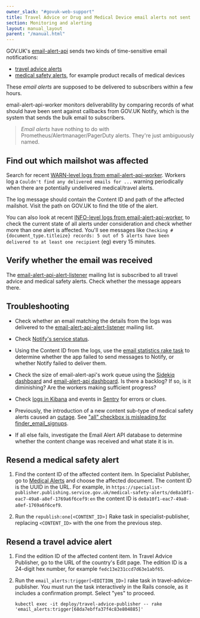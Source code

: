 ```yaml
---
owner_slack: "#govuk-web-support"
title: Travel Advice or Drug and Medical Device email alerts not sent
section: Monitoring and alerting
layout: manual_layout
parent: "/manual.html"
---
```


GOV.UK's [email-alert-api] sends two kinds of time-sensitive email notifications:

* [travel advice alerts]
* [medical safety alerts], for example product recalls of medical devices

These _email alerts_ are supposed to be delivered to subscribers within a few
hours.

email-alert-api-worker monitors deliverability by comparing records of
what should have been sent against callbacks from GOV.UK Notify, which is the
system that sends the bulk email to subscribers.

> _Email alerts_ have nothing to do with Prometheus/Alertmanager/PagerDuty
> alerts. They're just ambiguously named.

## Find out which mailshot was affected

Search for recent [WARN-level logs from email-alert-api-worker]. Workers log a
`Couldn't find any delivered emails for ...` warning periodically when there
are potentially undelivered medical/travel alerts.

The log message should contain the Content ID and path of the affected
mailshot. Visit the path on GOV.UK to find the title of the alert.

You can also look at recent [INFO-level logs from email-alert-api-worker],
to check the current state of all alerts under consideration and check whether
more than one alert is affected. You'll see messages like
`Checking #{document_type.titleize} records: 5 out of 5 alerts have been delivered to at least one recipient`
(eg) every 15 minutes.

## Verify whether the email was received

The [email-alert-api-alert-listener] mailing list is subscribed to all travel
advice and medical safety alerts. Check whether the message appears there.

## Troubleshooting

* Check whether an email matching the details from the logs was delivered to
  the [email-alert-api-alert-listener] mailing list.

* Check [Notify's service
  status](https://status.notifications.service.gov.uk/).

* Using the Content ID from the logs, use the [email statistics rake task] to
  determine whether the app failed to send messages to Notify, or whether
  Notify failed to deliver them.

* Check the size of email-alert-api's work queue using the [Sidekiq dashboard]
  and [email-alert-api dashboard]. Is there a backlog? If so, is it
  diminishing? Are the workers making sufficient progress?

* Check [logs in
  Kibana](https://kibana.logit.io/s/13d1a0b1-f54f-407b-a4e5-f53ba653fac3/goto/06faa093ecf75957ccc04700ea52515d?security_tenant=global)
  and events in [Sentry] for errors or clues.

* Previously, the introduction of a new content sub-type of medical safety
  alerts caused an [outage][checkbox-incident]. See ["all" checkbox is
  misleading for finder_email_signups](https://trello.com/c/v2ees2fD).

* If all else fails, investigate the Email Alert API database to determine
  whether the content change was received and what state it is in.

## Resend a medical safety alert

1. Find the content ID of the affected content item. In Specialist Publisher,
   go to [Medical
   Alerts](https://specialist-publisher.publishing.service.gov.uk/medical-safety-alerts)
   and choose the affected document. The content ID is the UUID in the URL. For
   example, in
   `https://specialist-publisher.publishing.service.gov.uk/medical-safety-alerts/de8a10f1-eac7-49a8-a8ef-1769a6f6cef9:en`
   the content ID is `de8a10f1-eac7-49a8-a8ef-1769a6f6cef9`.

1. Run the `republish:one[<CONTENT_ID>]` Rake task in specialist-publisher,
   replacing `<CONTENT_ID>` with the one from the previous step.

## Resend a travel advice alert

1. Find the edition ID of the affected content item. In Travel Advice Publisher,
   go to the URL of the country's Edit page. The edition ID is a 24-digit hex
   number, for example `fedc13e231ccd7d63e1abf65`.

2. Run the `email_alerts:trigger[<EDITION_ID>]` rake task in
   travel-advice-publisher. You must run the task interactively in the Rails console, as it includes a confirmation prompt. Select "yes" to proceed.

   ```
   kubectl exec -it deploy/travel-advice-publisher -- rake 'email_alerts:trigger[68da7ebffa37f4c83e804885]'
   ```

[medical safety alerts]: https://www.gov.uk/drug-device-alerts
[travel advice alerts]: https://www.gov.uk/foreign-travel-advice
[email-alert-api]: https://github.com/alphagov/email-alert-api
[WARN-level logs from email-alert-api-worker]: https://kibana.logit.io/s/13d1a0b1-f54f-407b-a4e5-f53ba653fac3/app/discover?security_tenant=global#/view/4147d5b0-99f8-11ee-aed3-9b7debb07809?_g=(filters:!(),refreshInterval:(pause:!t,value:0),time:(from:now-24h,to:now))&_a=(columns:!(_source),filters:!(('$state':(store:appState),meta:(alias:!n,disabled:!f,index:'filebeat-*',key:kubernetes.labels.app_kubernetes_io%2Fname,negate:!f,params:(query:email-alert-api-worker),type:phrase),query:(match_phrase:(kubernetes.labels.app_kubernetes_io%2Fname:email-alert-api-worker))),('$state':(store:appState),meta:(alias:!n,disabled:!f,index:'filebeat-*',key:level,negate:!f,params:(query:WARN),type:phrase),query:(match_phrase:(level:WARN)))),index:'filebeat-*',interval:auto,query:(language:lucene,query:'%22any%20delivered%22'),sort:!())
[INFO-level logs from email-alert-api-worker]: https://kibana.logit.io/s/13d1a0b1-f54f-407b-a4e5-f53ba653fac3/app/data-explorer/discover/#/view/4147d5b0-99f8-11ee-aed3-9b7debb07809?_g=(filters:!(),refreshInterval:(pause:!t,value:0),time:(from:now-1h,to:now))&_a=(discover:(columns:!(message,level),interval:auto,sort:!()),metadata:(indexPattern:'filebeat-*',view:discover))&_q=(filters:!(('$state':(store:appState),meta:(alias:!n,disabled:!f,index:'filebeat-*',key:kubernetes.labels.app_kubernetes_io%2Fname,negate:!f,params:(query:email-alert-api-worker),type:phrase),query:(match_phrase:(kubernetes.labels.app_kubernetes_io%2Fname:email-alert-api-worker))),('$state':(store:appState),meta:(alias:!n,disabled:!f,index:'filebeat-*',key:level,negate:!f,params:(query:INFO),type:phrase),query:(match_phrase:(level:INFO)))),query:(language:lucene,query:'%22have%20been%20delivered%22'))
[email statistics rake task]: https://github.com/alphagov/email-alert-api/blob/main/docs/alert_check_scheduled_jobs.md#support-tasks
[Sidekiq dashboard]: https://grafana.eks.production.govuk.digital/d/sidekiq-queues/?var-namespace=apps&var-app=email-alert-api-worker&from=now-24h&to=now
[email-alert-api dashboard]: https://grafana.eks.production.govuk.digital/d/app-requests/?var-namespace=apps&var-app=email-alert-api&var-error_status=All&from=now-24h&to=now
[checkbox-incident]: https://docs.google.com/document/d/1AwpXPF1c7fbsOL8KX10ko_wLok4YykabmRfkHJjRqfA/edit#
[Sentry]: https://sentry.io/organizations/govuk/issues/?project=202220&statsPeriod=12h
[email-alert-api-alert-listener]: https://groups.google.com/a/digital.cabinet-office.gov.uk/g/email-alert-api-alert-listener
